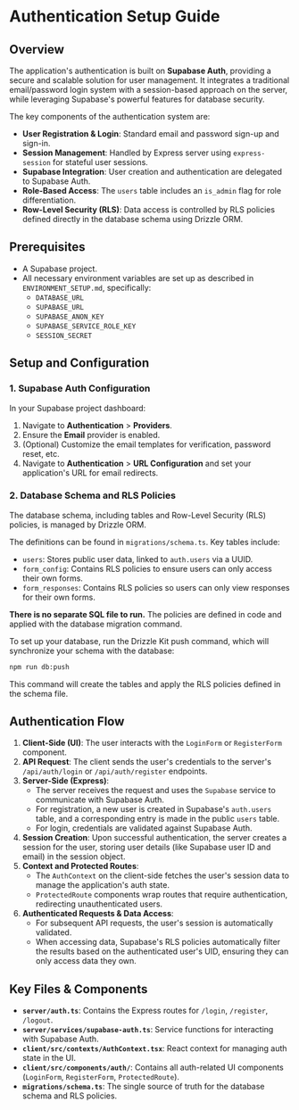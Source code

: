 # Authentication Setup Guide

## Overview

The application's authentication is built on **Supabase Auth**, providing a secure and scalable solution for user management. It integrates a traditional email/password login system with a session-based approach on the server, while leveraging Supabase's powerful features for database security.

The key components of the authentication system are:
- **User Registration & Login**: Standard email and password sign-up and sign-in.
- **Session Management**: Handled by Express server using `express-session` for stateful user sessions.
- **Supabase Integration**: User creation and authentication are delegated to Supabase Auth.
- **Role-Based Access**: The `users` table includes an `is_admin` flag for role differentiation.
- **Row-Level Security (RLS)**: Data access is controlled by RLS policies defined directly in the database schema using Drizzle ORM.

## Prerequisites

- A Supabase project.
- All necessary environment variables are set up as described in `ENVIRONMENT_SETUP.md`, specifically:
  - `DATABASE_URL`
  - `SUPABASE_URL`
  - `SUPABASE_ANON_KEY`
  - `SUPABASE_SERVICE_ROLE_KEY`
  - `SESSION_SECRET`

## Setup and Configuration

### 1. Supabase Auth Configuration
In your Supabase project dashboard:
1.  Navigate to **Authentication** > **Providers**.
2.  Ensure the **Email** provider is enabled.
3.  (Optional) Customize the email templates for verification, password reset, etc.
4.  Navigate to **Authentication** > **URL Configuration** and set your application's URL for email redirects.

### 2. Database Schema and RLS Policies
The database schema, including tables and Row-Level Security (RLS) policies, is managed by Drizzle ORM.

The definitions can be found in `migrations/schema.ts`. Key tables include:
- `users`: Stores public user data, linked to `auth.users` via a UUID.
- `form_config`: Contains RLS policies to ensure users can only access their own forms.
- `form_responses`: Contains RLS policies so users can only view responses for their own forms.

**There is no separate SQL file to run.** The policies are defined in code and applied with the database migration command.

To set up your database, run the Drizzle Kit push command, which will synchronize your schema with the database:
```bash
npm run db:push
```

This command will create the tables and apply the RLS policies defined in the schema file.

## Authentication Flow

1.  **Client-Side (UI)**: The user interacts with the `LoginForm` or `RegisterForm` component.
2.  **API Request**: The client sends the user's credentials to the server's `/api/auth/login` or `/api/auth/register` endpoints.
3.  **Server-Side (Express)**:
    -   The server receives the request and uses the `Supabase` service to communicate with Supabase Auth.
    -   For registration, a new user is created in Supabase's `auth.users` table, and a corresponding entry is made in the public `users` table.
    -   For login, credentials are validated against Supabase Auth.
4.  **Session Creation**: Upon successful authentication, the server creates a session for the user, storing user details (like Supabase user ID and email) in the session object.
5.  **Context and Protected Routes**:
    -   The `AuthContext` on the client-side fetches the user's session data to manage the application's auth state.
    -   `ProtectedRoute` components wrap routes that require authentication, redirecting unauthenticated users.
6.  **Authenticated Requests & Data Access**:
    -   For subsequent API requests, the user's session is automatically validated.
    -   When accessing data, Supabase's RLS policies automatically filter the results based on the authenticated user's UID, ensuring they can only access data they own.

## Key Files & Components

-   **`server/auth.ts`**: Contains the Express routes for `/login`, `/register`, `/logout`.
-   **`server/services/supabase-auth.ts`**: Service functions for interacting with Supabase Auth.
-   **`client/src/contexts/AuthContext.tsx`**: React context for managing auth state in the UI.
-   **`client/src/components/auth/`**: Contains all auth-related UI components (`LoginForm`, `RegisterForm`, `ProtectedRoute`).
-   **`migrations/schema.ts`**: The single source of truth for the database schema and RLS policies.